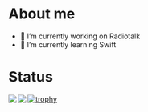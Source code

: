 # About me
- 🔭 I’m currently working on Radiotalk
- 🌱 I’m currently learning Swift

# Status
<a href="https://github.com/anuraghazra/github-readme-stats">
  <img align="left" src="https://github-readme-stats.vercel.app/api?username=Fuyan777&count_private=true&theme=dracula" />
</a>
<a href="https://github.com/anuraghazra/github-readme-stats">
  <img align="left" src="https://github-readme-stats.vercel.app/api/top-langs/?username=Fuyan777&hide=javascript,css&theme=dracula" />
</a>

[![trophy](https://github-profile-trophy.vercel.app/?username=Fuyan777&theme=onedark&title=Commit,PullRequest,Issue,Repository)](https://github.com/ryo-ma/github-profile-trophy)

<!--
**Fuyan777/Fuyan777** is a ✨ _special_ ✨ repository because its `README.md` (this file) appears on your GitHub profile.

Here are some ideas to get you started:

- 🔭 I’m currently working on ...
- 🌱 I’m currently learning ...
- 👯 I’m looking to collaborate on ...
- 🤔 I’m looking for help with ...
- 💬 Ask me about ...
- 📫 How to reach me: ...
- 😄 Pronouns: ...
- ⚡ Fun fact: ...
-->
